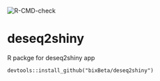 ![R-CMD-check](https://github.com/bixBeta/deseq2shiny/workflows/R-CMD-check/badge.svg)


# deseq2shiny
R packge for deseq2shiny app

`devtools::install_github("bixBeta/deseq2shiny")`
